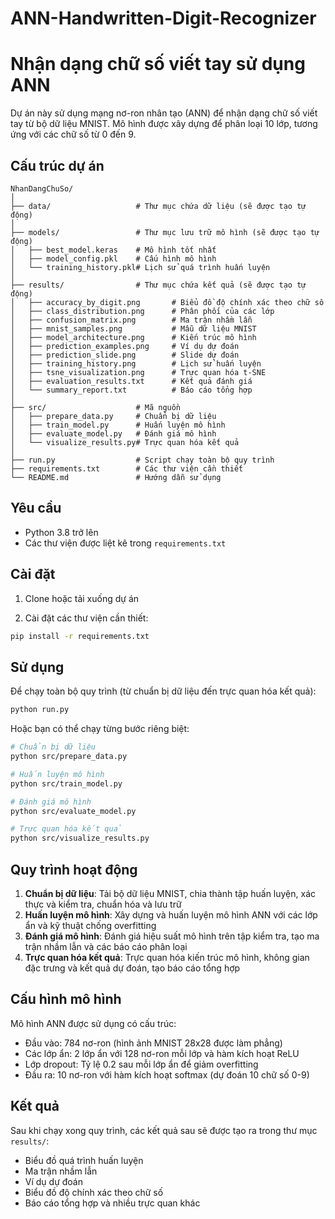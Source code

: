 # ANN-Handwritten-Digit-Recognizer
# Nhận dạng chữ số viết tay sử dụng ANN

Dự án này sử dụng mạng nơ-ron nhân tạo (ANN) để nhận dạng chữ số viết tay từ bộ dữ liệu MNIST. Mô hình được xây dựng để phân loại 10 lớp, tương ứng với các chữ số từ 0 đến 9.

## Cấu trúc dự án

```
NhanDangChuSo/
│
├── data/                   # Thư mục chứa dữ liệu (sẽ được tạo tự động)
│
├── models/                 # Thư mục lưu trữ mô hình (sẽ được tạo tự động)
│   ├── best_model.keras    # Mô hình tốt nhất
│   ├── model_config.pkl    # Cấu hình mô hình
│   └── training_history.pkl# Lịch sử quá trình huấn luyện
│
├── results/                # Thư mục chứa kết quả (sẽ được tạo tự động)
│   ├── accuracy_by_digit.png       # Biểu đồ độ chính xác theo chữ số
│   ├── class_distribution.png      # Phân phối của các lớp
│   ├── confusion_matrix.png        # Ma trận nhầm lẫn
│   ├── mnist_samples.png           # Mẫu dữ liệu MNIST
│   ├── model_architecture.png      # Kiến trúc mô hình
│   ├── prediction_examples.png     # Ví dụ dự đoán
│   ├── prediction_slide.png        # Slide dự đoán
│   ├── training_history.png        # Lịch sử huấn luyện
│   ├── tsne_visualization.png      # Trực quan hóa t-SNE
│   ├── evaluation_results.txt      # Kết quả đánh giá
│   └── summary_report.txt          # Báo cáo tổng hợp
│
├── src/                    # Mã nguồn
│   ├── prepare_data.py     # Chuẩn bị dữ liệu
│   ├── train_model.py      # Huấn luyện mô hình
│   ├── evaluate_model.py   # Đánh giá mô hình
│   └── visualize_results.py# Trực quan hóa kết quả
│
├── run.py                  # Script chạy toàn bộ quy trình
├── requirements.txt        # Các thư viện cần thiết
└── README.md               # Hướng dẫn sử dụng
```

## Yêu cầu

- Python 3.8 trở lên
- Các thư viện được liệt kê trong `requirements.txt`

## Cài đặt

1. Clone hoặc tải xuống dự án

2. Cài đặt các thư viện cần thiết:

```bash
pip install -r requirements.txt
```

## Sử dụng

Để chạy toàn bộ quy trình (từ chuẩn bị dữ liệu đến trực quan hóa kết quả):

```bash
python run.py
```

Hoặc bạn có thể chạy từng bước riêng biệt:

```bash
# Chuẩn bị dữ liệu
python src/prepare_data.py

# Huấn luyện mô hình
python src/train_model.py

# Đánh giá mô hình
python src/evaluate_model.py

# Trực quan hóa kết quả
python src/visualize_results.py
```

## Quy trình hoạt động

1. **Chuẩn bị dữ liệu**: Tải bộ dữ liệu MNIST, chia thành tập huấn luyện, xác thực và kiểm tra, chuẩn hóa và lưu trữ
2. **Huấn luyện mô hình**: Xây dựng và huấn luyện mô hình ANN với các lớp ẩn và kỹ thuật chống overfitting
3. **Đánh giá mô hình**: Đánh giá hiệu suất mô hình trên tập kiểm tra, tạo ma trận nhầm lẫn và các báo cáo phân loại
4. **Trực quan hóa kết quả**: Trực quan hóa kiến trúc mô hình, không gian đặc trưng và kết quả dự đoán, tạo báo cáo tổng hợp

## Cấu hình mô hình

Mô hình ANN được sử dụng có cấu trúc:
- Đầu vào: 784 nơ-ron (hình ảnh MNIST 28x28 được làm phẳng)
- Các lớp ẩn: 2 lớp ẩn với 128 nơ-ron mỗi lớp và hàm kích hoạt ReLU
- Lớp dropout: Tỷ lệ 0.2 sau mỗi lớp ẩn để giảm overfitting
- Đầu ra: 10 nơ-ron với hàm kích hoạt softmax (dự đoán 10 chữ số 0-9)

## Kết quả

Sau khi chạy xong quy trình, các kết quả sau sẽ được tạo ra trong thư mục `results/`:
- Biểu đồ quá trình huấn luyện
- Ma trận nhầm lẫn
- Ví dụ dự đoán
- Biểu đồ độ chính xác theo chữ số
- Báo cáo tổng hợp và nhiều trực quan khác 
